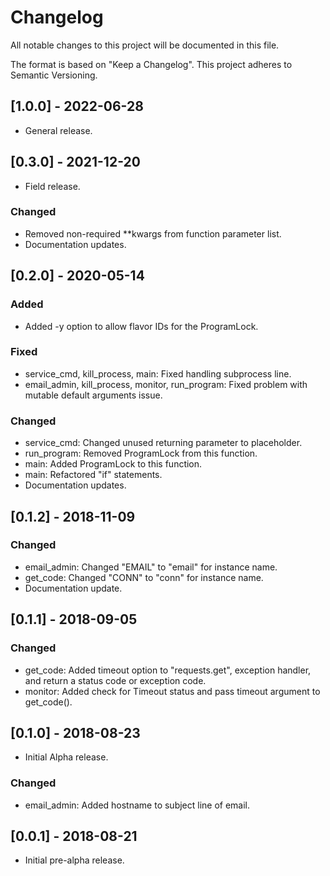 # Changelog
All notable changes to this project will be documented in this file.

The format is based on "Keep a Changelog".  This project adheres to Semantic Versioning.


## [1.0.0] - 2022-06-28
- General release.


## [0.3.0] - 2021-12-20
- Field release.

### Changed
- Removed non-required \*\*kwargs from function parameter list.
- Documentation updates.


## [0.2.0] - 2020-05-14
### Added
- Added -y option to allow flavor IDs for the ProgramLock.

### Fixed
- service_cmd, kill_process, main:  Fixed handling subprocess line.
- email_admin, kill_process, monitor, run_program:  Fixed problem with mutable default arguments issue.

### Changed
- service_cmd:  Changed unused returning parameter to placeholder.
- run_program:  Removed ProgramLock from this function.
- main: Added ProgramLock to this function.
- main:  Refactored "if" statements.
- Documentation updates.


## [0.1.2] - 2018-11-09
### Changed
- email_admin:  Changed "EMAIL" to "email" for instance name.
- get_code:  Changed "CONN" to "conn" for instance name.
- Documentation update.


## [0.1.1] - 2018-09-05
### Changed
- get_code:  Added timeout option to "requests.get", exception handler, and return a status code or exception code.
- monitor:  Added check for Timeout status and pass timeout argument to get_code().


## [0.1.0] - 2018-08-23
- Initial Alpha release.

### Changed
- email_admin:  Added hostname to subject line of email.


## [0.0.1] - 2018-08-21
- Initial pre-alpha release.

